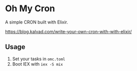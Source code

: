 # Oh My Cron

A simple CRON built with Elixir.

https://blog.kalvad.com/write-your-own-cron-with-with-elixir/

## Usage

1. Set your tasks in `omc.toml`
2. Boot IEX with `iex -S mix`
